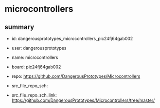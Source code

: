 # microcontrollers
 
## summary 
* id: dangerousprototypes_microcontrollers_pic24fj64gab002
* user: dangerousprototypes
* name: microcontrollers
* board: pic24fj64gab002
* repo: https://github.com/DangerousPrototypes/Microcontrollers



* src_file_repo_sch: 
* src_file_repo_sch_link: https://github.com/DangerousPrototypes/Microcontrollers/tree/master/




